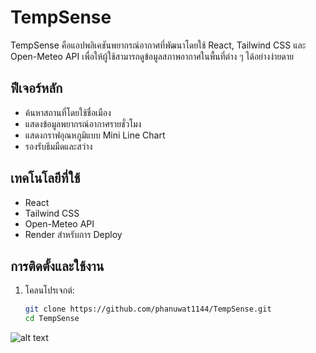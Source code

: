 # TempSense

TempSense คือแอปพลิเคชันพยากรณ์อากาศที่พัฒนาโดยใช้ React, Tailwind CSS และ Open-Meteo API เพื่อให้ผู้ใช้สามารถดูข้อมูลสภาพอากาศในพื้นที่ต่าง ๆ ได้อย่างง่ายดาย

## ฟีเจอร์หลัก

- ค้นหาสถานที่โดยใช้ชื่อเมือง
- แสดงข้อมูลพยากรณ์อากาศรายชั่วโมง
- แสดงกราฟอุณหภูมิแบบ Mini Line Chart
- รองรับธีมมืดและสว่าง

## เทคโนโลยีที่ใช้

- React
- Tailwind CSS
- Open-Meteo API
- Render สำหรับการ Deploy

## การติดตั้งและใช้งาน

1. โคลนโปรเจกต์:

   ```bash
   git clone https://github.com/phanuwat1144/TempSense.git
   cd TempSense
![alt text](image.png)